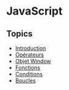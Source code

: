 # JavaScript

## Topics

- [Introduction](js.md)
- [Opérateurs]()
- [Objet Window]()
- [Fonctions]()
- [Conditions]()
- [Boucles]()
